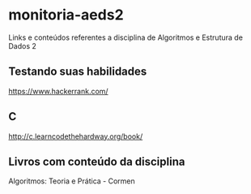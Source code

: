 # monitoria-aeds2

Links e conteúdos referentes a disciplina de Algoritmos e Estrutura de Dados 2

## Testando suas habilidades

https://www.hackerrank.com/


## C

http://c.learncodethehardway.org/book/

## Livros com conteúdo da disciplina

Algoritmos: Teoria e Prática - Cormen

